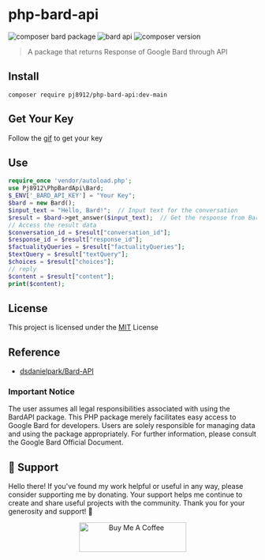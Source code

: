 # php-bard-api

<p align="left">
<a><img alt="composer bard package" src="https://img.shields.io/badge/composer-BardAPI-default"></a>
<a><img alt="bard api"  src="https://img.shields.io/badge/BardAPI-default"></a>
<a><img alt="composer version"  src="https://img.shields.io/badge/composer-2.2.6-orange"></a>
</p>

> A package that returns Response of Google Bard through API

## Install
 ```
 composer require pj8912/php-bard-api:dev-main
 ```

## Get Your Key
Follow the [gif](https://github.com/dsdanielpark/Bard-API/blob/main/assets/bard_api.gif) to get your key

 ## Use
 ```php
require_once 'vendor/autoload.php';
use Pj8912\PhpBardApi\Bard;
$_ENV['_BARD_API_KEY'] = "Your Key";
$bard = new Bard();
$input_text = "Hello, Bard!";  // Input text for the conversation
$result = $bard->get_answer($input_text);  // Get the response from Bard
// Access the result data
$conversation_id = $result["conversation_id"];
$response_id = $result["response_id"];
$factualityQueries = $result["factualityQueries"];
$textQuery = $result["textQuery"];
$choices = $result["choices"];
// reply
$content = $result["content"];
print($content);
```
## License
This project is licensed under the [MIT](https://opensource.org/license/mit/)  License

## Reference
- [dsdanielpark/Bard-API](https://github.com/dsdanielpark/Bard-API)

### Important Notice
The user assumes all legal responsibilities associated with using the BardAPI package. This PHP package merely facilitates easy access to Google Bard for developers. Users are solely responsible for managing data and using the package appropriately. For further information, please consult the Google Bard Official Document.


## :handshake: Support
Hello there! If you've found my work helpful or useful in any way, please consider supporting me by donating. Your support helps me continue to create and share useful projects with the community. Thank you for your generosity and support! :handshake:

<p align="center"><a href="https://www.buymeacoffee.com/gjohnpinto" target="_blank" align="center"><img src="https://cdn.buymeacoffee.com/buttons/v2/default-yellow.png" alt="Buy Me A Coffee" style="height: 60px !important;width: 217px !important;" ></a></p>